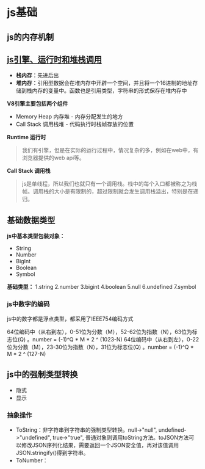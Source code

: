 # js基础

## js的内存机制

## [js引擎、运行时和堆栈调用](https://www.oschina.net/translate/how-does-javascript-actually-work-part-1)

- **栈内存**：先进后出
- **堆内存**：引用型数据会在堆内存中开辟一个空间，并且将一个16进制的地址存储到栈内存的变量中。函数也是引用类型，字符串的形式保存在堆内存中

**V8引擎主要包括两个组件**
- Memory Heap 内存堆 - 内存分配发生的地方
- Call Stack 调用栈堆 - 代码执行时栈帧存放的位置

**Runtime 运行时**
> 我们有引擎，但是在实际的运行过程中，情况复杂的多，例如在web中，有浏览器提供的web api等。

**Call Stack 调用栈**
> js是单线程，所以我们也就只有一个调用栈。栈中的每个入口都被称之为栈帧。调用栈的大小是有限制的，超过限制就会发生调用栈溢出，特别是在递归。

## 基础数据类型

**js中基本类型包装对象：**

- String
- Number
- BigInt
- Boolean
- Symbol

**基础类型：**
1.string
2.number
3.bigint
4.boolean
5.null
6.undefined
7.symbol

### js中数字的编码

js中的数字都是浮点类型，都采用了IEEE754编码方式

64位编码中（从右到左），0-51位为分数（M），52-62位为指数（N），63位为标志位(Q) 。number = (-1)^Q * M * 2 ^ (1023-N)
64位编码中（从右到左），0-22位为分数（M），23-30位为指数（N），31位为标志位(Q) 。number = (-1)^Q * M * 2 ^ (127-N)

## js中的强制类型转换

- 隐式
- 显示

### 抽象操作

- ToString：非字符串到字符串的强制类型转换。null->"null", undefined->"undefined", true->"true", 普通对象则调用toString方法。toJSON方法可以修改JSON序列化结果，需要返回一个JSON安全值，再对该值调用JSON.stringify()得到字符串。
- ToNumber：